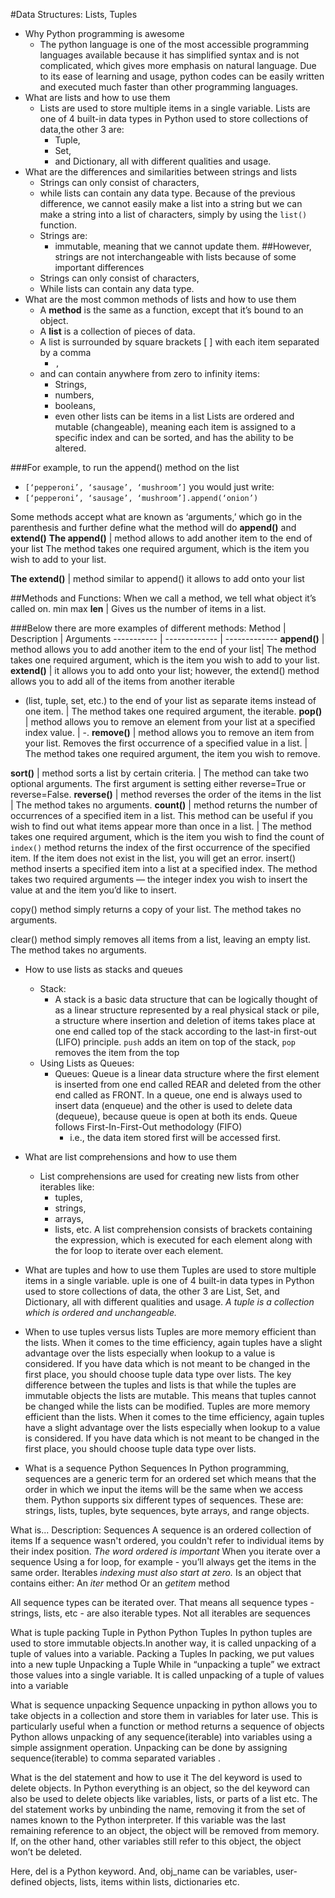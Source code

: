 #Data Structures: Lists, Tuples

* Why Python programming is awesome
  * The python language is one of the most accessible programming languages
  available because it has simplified syntax and is not complicated,
  which gives more emphasis on natural language.
  Due to its ease of learning and usage, python codes can be easily
written and executed much faster than other programming languages.
* What are lists and how to use them
  * Lists are used to store multiple items in a single variable.
  Lists are one of 4 built-in data types in Python used to store
  collections of data,the other 3 are:
    * Tuple,
	* Set,
	* and Dictionary, all with different qualities and usage.
* What are the differences and similarities between strings and lists
  * Strings can only consist of characters,
  * while lists can contain any data type. 
  Because of the previous difference, we cannot easily make a list into a string
  but we can make a string into a list of characters,
  simply by using the `list()` function.
  * Strings are:
    * immutable, meaning that we cannot update them.
##However, strings are not interchangeable with lists because of some important differences
  * Strings can only consist of characters,
  * While lists can contain any data type.
* What are the most common methods of lists and how to use them
  * A **method** is the same as a function, except that it’s bound to an object.
  * A **list** is a collection of pieces of data.
  * A list is surrounded by square brackets [ ] with each item separated by a comma
    * ` , `
  * and can contain anywhere from zero to infinity items:
    * Strings,
	* numbers,
	* booleans,
	* even other lists can be items in a list
Lists are ordered and mutable (changeable), meaning each item is assigned
to a specific index and can be sorted, and has the ability to be altered.

###For example, to run the append() method on the list
  * `[‘pepperoni’, ‘sausage’, ‘mushroom’]`
you would just write:
  * `[‘pepperoni’, ‘sausage’, ‘mushroom’].append(‘onion’)`

Some methods accept what are known as ‘arguments,’ which go in the
parenthesis and further define what the method will do
**append()**  and **extend()**
**The append()** | method allows to add another item to the end of your list
The method takes one required argument,
which is the item you wish to add to your list.

**The extend()** | method similar to append() it allows to add onto your list

##Methods and Functions:
When we call a method, we tell what object it’s called on.
min
max
**len** | Gives us the number of items in a list.


###Below there are more examples of different methods:
Method | Description | Arguments
----------- | ------------- | -------------
**append()** | method allows you to add another item to the end of your list| 
The method takes one required argument,
which is the item you wish to add to your list.
**extend()** | it allows you to add onto your list;
however, the extend() method allows you to add all of the items from another
iterable
  * (list, tuple, set, etc.) to the end of your list as separate items instead
  of one item. | The method takes one required argument, the iterable.
**pop()** | method allows you to remove an element from your list
at a specified index value. | -.
**remove()** | method allows you to remove an item from your list.
Removes the first occurrence of a specified value in a list. | The method
takes one required argument, the item you wish to remove.


**sort()** | method sorts a list by certain criteria. | 
The method can take two optional arguments.
The first argument is setting either reverse=True or reverse=False.
**reverse()** | method reverses the order of the items in the list |
The method takes no arguments.
**count()** | method returns the number of occurrences
of a specified item in a list. This method can be useful
if you wish to find out what items appear more than once in a list. | 
The method takes one required argument,
which is the item you wish to find the count of `index()`
method returns the index of the first occurrence of the specified item.
If the item does not exist in the list, you will get an error.
insert()
method inserts a specified item into a list at a specified index. 
The method takes two required arguments — the integer index you wish to insert the value at and 
the item you’d like to insert.


copy()
method simply returns a copy of your list. 
The method takes no arguments.


clear()
method simply removes all items from a list, leaving an empty list. 
The method takes no arguments.

* How to use lists as stacks and queues
  * Stack:
    * A stack is a basic data structure that can be logically thought of as a
	linear structure represented by a real physical stack or pile, a structure
	where insertion and deletion of items takes place at one end called top of
	the stack according to the last-in first-out (LIFO) principle.
	`push` adds an item on top of the stack, `pop` removes the item from the top
  * Using Lists as Queues:
    * Queues:
	Queue is a linear data structure where the first element is inserted from
	one end called REAR and deleted from the other end called as FRONT.
	In a queue, one end is always used to insert data (enqueue) and the other
	is used to delete data (dequeue), because queue is open at both its ends.
	Queue follows First-In-First-Out methodology (FIFO)
	  * i.e., the data item stored first will be accessed first.


* What are list comprehensions and how to use them
  * List comprehensions are used for creating new lists from other iterables like:
    * tuples,
	* strings,
	* arrays,
	* lists, etc.
	A list comprehension consists of brackets containing
	the expression, which is executed for each element
	along with the for loop to iterate over each element.

* What are tuples and how to use them
Tuples are used to store multiple items in a single variable.
uple is one of 4 built-in data types in Python used to store collections of data, the other 3 are List, Set, and Dictionary, all with different qualities and usage. 
*A tuple is a collection which is ordered and unchangeable.*


* When to use tuples versus lists
Tuples are more memory efficient than the lists. When it comes to the time efficiency, again tuples have a slight advantage over the lists especially when lookup to a value is considered. If you have data which is not meant to be changed in the first place, you should choose tuple data type over lists.
The key difference between the tuples and lists is that while the tuples are immutable objects the lists are mutable. This means that tuples cannot be changed while the lists can be modified.
Tuples are more memory efficient than the lists.
When it comes to the time efficiency, again tuples have a slight advantage over the lists especially when lookup to a value is considered.
If you have data which is not meant to be changed in the first place, you should choose tuple data type over lists.

* What is a sequence
Python Sequences
In Python programming, sequences are a generic term for an ordered set which means that the order in which we input the items will be the same when we access them.
Python supports six different types of sequences.
These are:
strings,
lists,
tuples,
byte sequences,
byte arrays, and 
range objects.


What is...
Description:
Sequences
A sequence is an ordered collection of items
If a sequence wasn't ordered, you couldn't refer to individual items by their index position.
*The word ordered is important*
When you iterate over a sequence
Using a for loop, for example - you’ll always get the items in the same order.
Iterables
*indexing must also start at zero.*
Is an object that contains either:
An _iter_ method
Or an _getitem_ method

All sequence types can be iterated over.
That means all sequence types - strings, lists, etc - are also iterable types.
Not all iterables are sequences

What is tuple packing
Tuple in Python
Python Tuples In python tuples are used to store immutable objects.In another way, it is called unpacking of a tuple of values into a variable.
Packing a Tuples
In packing, we put values into a new tuple
Unpacking a Tuple
While in “unpacking a tuple” we extract those values into a single variable. It is called unpacking of a tuple of values into a variable


What is sequence unpacking
Sequence unpacking in python allows you to take objects in a collection and store them in variables for later use. This is particularly useful when a function or method returns a sequence of objects
Python allows unpacking of any sequence(iterable) into variables using a simple assignment operation. Unpacking can be done by assigning sequence(iterable) to comma separated variables .



What is the del statement and how to use it
The del keyword is used to delete objects. In Python everything is an object, so the del keyword can also be used to delete objects like 
variables, 
lists, or
parts of a list etc.
The del statement works by unbinding the name, removing it from the set of names known to the Python interpreter. If this variable was the last remaining reference to an object, the object will be removed from memory. If, on the other hand, other variables still refer to this object, the object won’t be deleted.

Here, del is a Python keyword. And, obj_name can be variables, user-defined objects, lists, items within lists, dictionaries etc.

